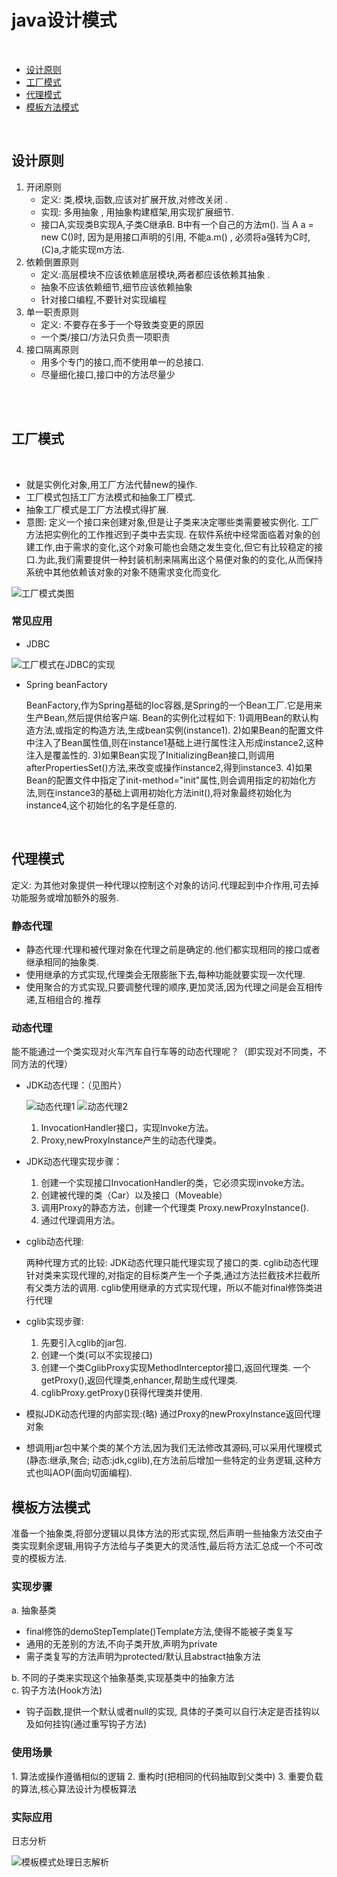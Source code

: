 
# java设计模式

<br>

* [设计原则](#设计原则)
* [工厂模式](#工厂模式)
* [代理模式](#代理模式)
* [模板方法模式](#模板方法模式)




<br>


<h2 id="设计原则">设计原则</h2>

1. 开闭原则
   - 定义: 类,模块,函数,应该对扩展开放,对修改关闭 . 
   - 实现: 多用抽象 , 用抽象构建框架,用实现扩展细节.
   - 接口A,实现类B实现A,子类C继承B. B中有一个自己的方法m(). 当 A  a = new C()时, 因为是用接口声明的引用, 不能a.m() , 必须将a强转为C时,(C)a,才能实现m方法.
2. 依赖倒置原则
   - 定义:高层模块不应该依赖底层模块,两者都应该依赖其抽象 . 
   - 抽象不应该依赖细节,细节应该依赖抽象
   - 针对接口编程,不要针对实现编程
3. 单一职责原则
   - 定义: 不要存在多于一个导致类变更的原因
   - 一个类/接口/方法只负责一项职责
4. 接口隔离原则
   - 用多个专门的接口,而不使用单一的总接口.
   - 尽量细化接口,接口中的方法尽量少

<br>

<br>


<h2 id="工厂模式">工厂模式</h2>

<br>

   * 就是实例化对象,用工厂方法代替new的操作.
   * 工厂模式包括工厂方法模式和抽象工厂模式.
   * 抽象工厂模式是工厂方法模式得扩展.
   * 意图:
   	定义一个接口来创建对象,但是让子类来决定哪些类需要被实例化.
   	工厂方法把实例化的工作推迟到子类中去实现.
   	在软件系统中经常面临着对象的创建工作,由于需求的变化,这个对象可能也会随之发生变化,但它有比较稳定的接口.为此,我们需要提供一种封装机制来隔离出这个易便对象的的变化,从而保持系统中其他依赖该对象的对象不随需求变化而变化.
    
   ![工厂模式类图](https://raw.githubusercontent.com/guoguo-tju/DesignPattern/master/src/main/resources/picture/%E5%B7%A5%E5%8E%82%E6%A8%A1%E5%BC%8F%E7%B1%BB%E5%9B%BE.png?t=1 "工厂模式类图")
	
   <h3 id="常见应用">常见应用</h3>
   
   * JDBC
   
   ![工厂模式在JDBC的实现](https://raw.githubusercontent.com/guoguo-tju/DesignPattern/master/src/main/resources/picture/%E5%B7%A5%E5%8E%82%E6%A8%A1%E5%BC%8F%E5%9C%A8JDBC%E7%9A%84%E5%AE%9E%E7%8E%B0.png?t=1 "工厂模式在JDBC的实现")
   * Spring beanFactory 
   
      BeanFactory,作为Spring基础的Ioc容器,是Spring的一个Bean工厂.它是用来生产Bean,然后提供给客户端.
           Bean的实例化过程如下:
           1)调用Bean的默认构造方法,或指定的构造方法,生成bean实例(instance1).
           2)如果Bean的配置文件中注入了Bean属性值,则在instance1基础上进行属性注入形成instance2,这种注入是覆盖性的.
           3)如果Bean实现了InitializingBean接口,则调用afterPropertiesSet()方法,来改变或操作instance2,得到instance3.
           4)如果Bean的配置文件中指定了init-method="init"属性,则会调用指定的初始化方法,则在instance3的基础上调用初始化方法init(),将对象最终初始化为instance4,这个初始化的名字是任意的.
<br>


<h2 id="代理模式">代理模式</h2>
   定义: 为其他对象提供一种代理以控制这个对象的访问.代理起到中介作用,可去掉功能服务或增加额外的服务.
<h3 id="静态代理">静态代理</h3>

* 静态代理:代理和被代理对象在代理之前是确定的.他们都实现相同的接口或者继承相同的抽象类.
* 使用继承的方式实现,代理类会无限膨胀下去,每种功能就要实现一次代理.
* 使用聚合的方式实现,只要调整代理的顺序,更加灵活,因为代理之间是会互相传递,互相组合的.推荐   

<h3 id="动态代理">动态代理</h3>
    能不能通过一个类实现对火车汽车自行车等的动态代理呢？（即实现对不同类，不同方法的代理）
    
* JDK动态代理：（见图片）
    
    ![动态代理1](https://raw.githubusercontent.com/guoguo-tju/DesignPattern/master/src/main/resources/picture/%E5%8A%A8%E6%80%81%E4%BB%A3%E7%90%861.PNG "动态代理1")
    ![动态代理2](https://raw.githubusercontent.com/guoguo-tju/DesignPattern/master/src/main/resources/picture/%E5%8A%A8%E6%80%81%E4%BB%A3%E7%90%862.PNG "动态代理2")
    
	1. InvocationHandler接口，实现Invoke方法。
	2. Proxy,newProxyInstance产生的动态代理类。
	
* JDK动态代理实现步骤：
	1. 创建一个实现接口InvocationHandler的类，它必须实现invoke方法。
	2. 创建被代理的类（Car）以及接口（Moveable）
	3. 调用Proxy的静态方法，创建一个代理类
	  Proxy.newProxyInstance().
	4. 通过代理调用方法。

* cglib动态代理:

	两种代理方式的比较:
	JDK动态代理只能代理实现了接口的类.
	cglib动态代理针对类来实现代理的,对指定的目标类产生一个子类,通过方法拦截技术拦截所有父类方法的调用.
	cglib使用继承的方式实现代理，所以不能对final修饰类进行代理

* cglib实现步骤:
	1. 先要引入cglib的jar包.
	2. 创建一个类(可以不实现接口)
	3. 创建一个类CglibProxy实现MethodInterceptor接口,返回代理类.
	    一个getProxy(),返回代理类,enhancer,帮助生成代理类.
	4. cglibProxy.getProxy()获得代理类并使用.
	
* 模拟JDK动态代理的内部实现:(略)
    通过Proxy的newProxyInstance返回代理对象
* 想调用jar包中某个类的某个方法,因为我们无法修改其源码,可以采用代理模式(静态:继承,聚合; 动态:jdk,cglib),在方法前后增加一些特定的业务逻辑,这种方式也叫AOP(面向切面编程).

	
<h2 id="模板方法模式">模板方法模式</h2>
    准备一个抽象类,将部分逻辑以具体方法的形式实现,然后声明一些抽象方法交由子类实现剩余逻辑,用钩子方法给与子类更大的灵活性,最后将方法汇总成一个不可改变的模板方法.
<h3 id="实现步骤">实现步骤</h3>   

   a. 抽象基类
   * final修饰的demoStepTemplate()Template方法,使得不能被子类复写
   * 通用的无差别的方法,不向子类开放,声明为private
   * 需子类复写的方法声明为protected/默认且abstract抽象方法  
   
   b. 不同的子类来实现这个抽象基类,实现基类中的抽象方法  
   c. 钩子方法(Hook方法)
   
   * 钩子函数,提供一个默认或者null的实现, 具体的子类可以自行决定是否挂钩以及如何挂钩(通过重写钩子方法)  
 
<h3 id="使用场景">使用场景</h3>    
   1. 算法或操作遵循相似的逻辑
   2. 重构时(把相同的代码抽取到父类中)
   3. 重要负载的算法,核心算法设计为模板算法  
   
<h3 id="实际应用">实际应用</h3>    
   日志分析
    
   ![模板模式处理日志解析](https://raw.githubusercontent.com/guoguo-tju/DesignPattern/master/src/main/resources/picture/%E6%A8%A1%E6%9D%BF%E6%A8%A1%E5%BC%8F%E5%A4%84%E7%90%86%E6%97%A5%E5%BF%97%E8%A7%A3%E6%9E%90.png "模板模式处理日志解析")
